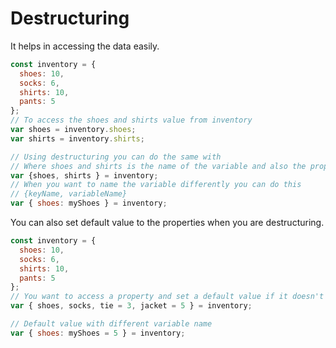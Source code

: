 # Destructuring

It helps in accessing the data easily.

```js
const inventory = {
  shoes: 10,
  socks: 6,
  shirts: 10,
  pants: 5
};
// To access the shoes and shirts value from inventory
var shoes = inventory.shoes;
var shirts = inventory.shirts;

// Using destructuring you can do the same with
// Where shoes and shirts is the name of the variable and also the properties inside the object
var {shoes, shirts } = inventory;
// When you want to name the variable differently you can do this
// {keyName, variableName}
var { shoes: myShoes } = inventory;
```

You can also set default value to the properties when you are destructuring.

```js
const inventory = {
  shoes: 10,
  socks: 6,
  shirts: 10,
  pants: 5
};
// You want to access a property and set a default value if it doesn't exists.
var { shoes, socks, tie = 3, jacket = 5 } = inventory;

// Default value with different variable name
var { shoes: myShoes = 5 } = inventory;
```
